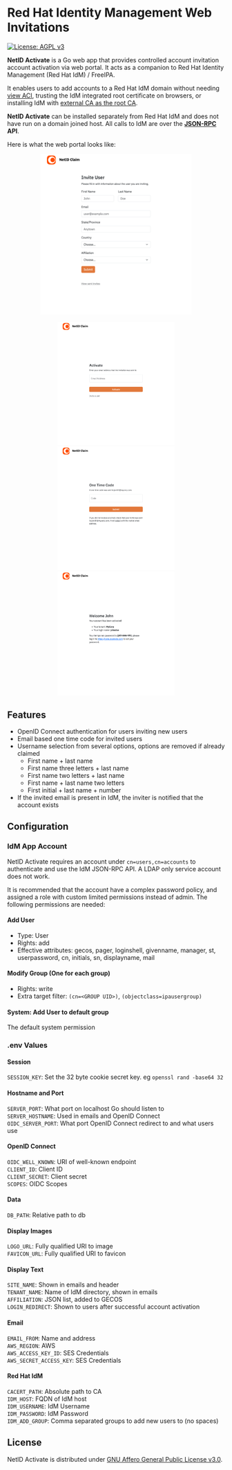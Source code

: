 # Red Hat Identity Management Web Invitations 

 [![License: AGPL v3](https://img.shields.io/badge/License-AGPL_v3-blue.svg)](https://www.gnu.org/licenses/agpl-3.0)

**NetID Activate** is a Go web app that provides controlled account invitation 
account activation via web portal. It acts as a companion to 
Red Hat Identity Management (Red Hat IdM) / FreeIPA.

It enables users to add accounts to a Red Hat IdM domain without needing 
[view ACI](https://docs.redhat.com/en/documentation/red_hat_enterprise_linux/8/html/configuring_and_managing_identity_management/access-control-in-idm_configuring-and-managing-idm#access-control-instructions-in-idm_access-control-in-idm), trusting the IdM integrated root certificate on browsers, or installing IdM 
with [external CA as the root CA](https://docs.redhat.com/en/documentation/red_hat_enterprise_linux/10/html/installing_identity_management/installing-an-idm-server-with-integrated-dns-with-an-external-ca-as-the-root-ca).

**NetID Activate** can be installed separately from Red Hat IdM and does not have 
run on a domain joined host. All calls to IdM are over the **[JSON-RPC](https://wikipedia.org/wiki/JSON-RPC) API**.

<!-- 850 900 -->

Here is what the web portal looks like:

<p align="center">
    <img src="docs/img/02_invite.png" width="350">
</p>

<p align="center">
    <img src="docs/img/01_landing.png" width="270">
    <img src="docs/img/03_claim_01.png" width="270">
    <img src="docs/img/03_claim_03.png" width="270">
</p>

## Features

- OpenID Connect authentication for users inviting new users
- Email based one time code for invited users
- Username selection from several options, options are removed if already claimed
    - First name + last name
    - First name three letters + last name
    - First name two letters + last name
    - First name + last name two letters
    - First initial + last name + number
- If the invited email is present in IdM, the inviter is notified that 
the account exists

## Configuration

### IdM App Account  

NetID Activate requires an account under `cn=users,cn=accounts` to authenticate 
and use the IdM JSON-RPC API. A LDAP only service account does not work. 

It is recommended that the account have a complex password policy, and 
assigned a role with custom limited permissions instead of admin. The following 
permissions are needed:

#### Add User
- Type: User
- Rights: add
- Effective attributes: gecos, pager, loginshell, givenname, manager, st, userpassword, cn, initials, sn, displayname, mail

#### Modify Group (One for each group)
- Rights: write 
- Extra target filter: `(cn=<GROUP UID>)`, `(objectclass=ipausergroup)`

#### System: Add User to default group
The default system permission

### .env Values

#### Session 
`SESSION_KEY`: Set the 32 byte cookie secret key. eg `openssl rand -base64 32`  

#### Hostname and Port
`SERVER_PORT`: What port on localhost Go should listen to  
`SERVER_HOSTNAME`: Used in emails and OpenID Connect    
`OIDC_SERVER_PORT`: What port OpenID Connect redirect to and what users use  

#### OpenID Connect
`OIDC_WELL_KNOWN`: URI of well-known endpoint    
`CLIENT_ID`: Client ID  
`CLIENT_SECRET`: Client secret   
`SCOPES`: OIDC Scopes  

#### Data
`DB_PATH`: Relative path to db  

#### Display Images
`LOGO_URL`: Fully qualified URI to image  
`FAVICON_URL`: Fully qualified URI to favicon   

#### Display Text 
`SITE_NAME`: Shown in emails and header   
`TENANT_NAME`: Name of IdM directory, shown in emails  
`AFFILIATION`: JSON list, added to GECOS   
`LOGIN_REDIRECT`: Shown to users after successful account activation  

#### Email 
`EMAIL_FROM`: Name and address  
`AWS_REGION`: AWS  
`AWS_ACCESS_KEY_ID`: SES Credentials  
`AWS_SECRET_ACCESS_KEY`: SES Credentials  

#### Red Hat IdM 
`CACERT_PATH`: Absolute path to CA  
`IDM_HOST`: FQDN of IdM host  
`IDM_USERNAME`: IdM Username  
`IDM_PASSWORD`: IdM Password  
`IDM_ADD_GROUP`: Comma separated groups to add new users to (no spaces)  


## License  

NetID Activate is distributed under [GNU Affero General Public License v3.0](https://www.gnu.org/licenses/agpl-3.0.txt).

